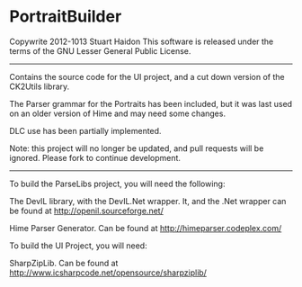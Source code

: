 PortraitBuilder
===============

Copywrite 2012-1013 Stuart Haidon
This software is released under the terms of the GNU Lesser General Public License.

------------------

Contains the source code for the UI project, and a cut down version of the
CK2Utils library.

The Parser grammar for the Portraits has been included, but it was last used
on an older version of Hime and may need some changes.

DLC use has been partially implemented.

Note: this project will no longer be updated, and pull requests will be ignored.
Please fork to continue development.

------------------

To build the ParseLibs project, you will need the following:

The DevIL library, with the DevIL.Net wrapper. It, and the .Net wrapper can
be found at http://openil.sourceforge.net/

Hime Parser Generator. Can be found at http://himeparser.codeplex.com/

To build the UI Project, you will need:

SharpZipLib. Can be found at http://www.icsharpcode.net/opensource/sharpziplib/
